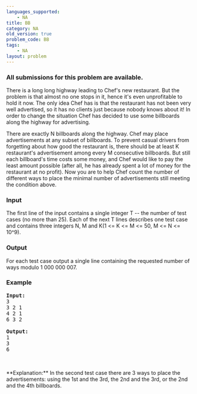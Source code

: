 ```yaml
---
languages_supported:
    - NA
title: BB
category: NA
old_version: true
problem_code: BB
tags:
    - NA
layout: problem
---
```

###  All submissions for this problem are available. 

There is a long long highway leading to Chef's new restaurant. But the problem is that almost no one stops in it, hence it's even unprofitable to hold it now. The only idea Chef has is that the restaurant has not been very well advertised, so it has no clients just because nobody knows about it! In order to change the situation Chef has decided to use some billboards along the highway for advertising.

 There are exactly N billboards along the highway. Chef may place advertisements at any subset of billboards. To prevent casual drivers from forgetting about how good the restaurant is, there should be at least K restaurant's advertisement among every M consecutive billboards. But still each billboard's time costs some money, and Chef would like to pay the least amount possible (after all, he has already spent a lot of money for the restaurant at no profit). Now you are to help Chef count the number of different ways to place the minimal number of advertisements still meeting the condition above.

### Input

The first line of the input contains a single integer T -- the number of test cases (no more than 25). Each of the next T lines describes one test case and contains three integers N, M and K(1 <= K <= M <= 50, M <= N <= 10^9).

### Output

For each test case output a single line containing the requested number of ways modulo 1 000 000 007.

### Example

<pre><b>Input:</b>
3
3 2 1
4 2 1
6 3 2

<b>Output:</b>
1
3
6


</pre>**Explanation:** In the second test case there are 3 ways to place the advertisements: using the 1st and the 3rd, the 2nd and the 3rd, or the 2nd and the 4th billboards.
